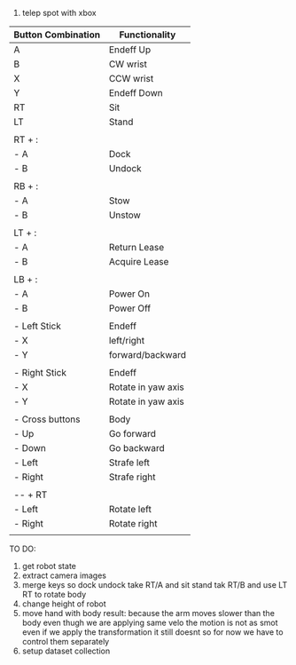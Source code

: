 1) telep spot with xbox 

| Button Combination | Functionality            |
|--------------------|--------------------------|
| A                  | Endeff Up                |
| B                  | CW wrist                 |
| X                  | CCW wrist                |
| Y                  | Endeff Down              |
| RT                 | Sit                      |
| LT                 | Stand                    |
|                    |                          |
| RT + :             |                          |
| - A                | Dock                     |
| - B                | Undock                   |
|                    |                          |
| RB + :             |                          |
| - A                | Stow                     |
| - B                | Unstow                   |
|                    |                          |
| LT + :             |                          |
| - A                | Return Lease             |
| - B                | Acquire Lease            |
|                    |                          |
| LB + :             |                          |
| - A                | Power On                 |
| - B                | Power Off                |
|                    |                          |
| - Left Stick       | Endeff                   |
|  - X               |  left/right              |
|  - Y               |  forward/backward        |
|                    |                          |
| - Right Stick      | Endeff                   |
|  - X               |  Rotate in yaw axis      |
|  - Y               |  Rotate in yaw axis      |
|                    |                          |
| - Cross buttons    | Body                     |
|  - Up              | Go forward               |
|  - Down            | Go backward              |
|  - Left            | Strafe left              |
|  - Right           | Strafe right             |
|                    |                          |
|  -- + RT           |                          |
|   - Left           | Rotate left              |
|   - Right          | Rotate right             |
|                    |                          |


TO DO:
1) get robot state
2) extract camera images
4) merge keys so dock undock take RT/A and sit stand tak RT/B and use LT RT to rotate body
5) change height of robot
6) move hand with body result: because the arm moves slower than the body even thugh we are applying same velo the motion is not as smot even if we apply the transformation it still doesnt so for now we have to control them separately
7) setup dataset collection
